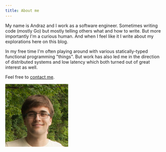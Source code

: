 ```yaml
---
title: About me
---
```


My name is Andraz and I work as a software engineer. Sometimes writing code
(mostly Go) but mostly telling others what and how to write. But more
importantly I'm a curious human. And when I feel like it I write about my
explorations here on this blog.

In my free time I'm often playing around with various statically-typed
functional programming "things". But work has also led me in the direction of
distributed systems and low latency which both turned out of great interest as
well.

Feel free to [contact me](https://twitter.com/edofic).

![Me](/images/me.jpg?width=100)
